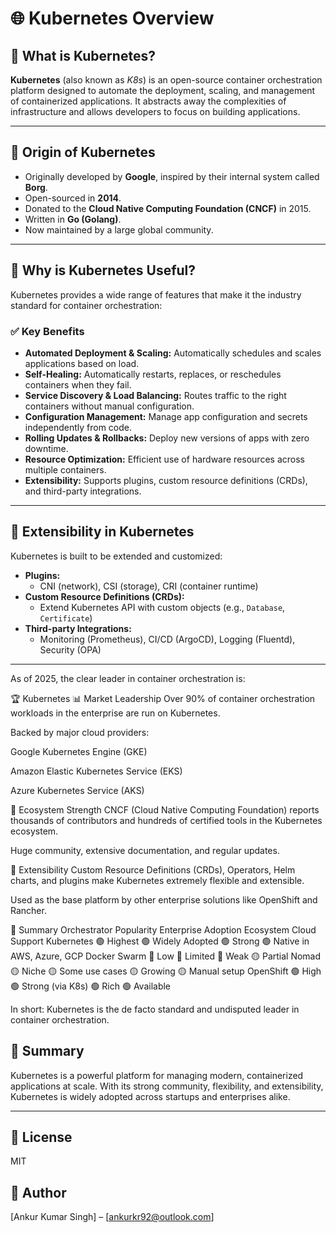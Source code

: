 
# 🌐 Kubernetes Overview

## 📜 What is Kubernetes?

**Kubernetes** (also known as *K8s*) is an open-source container orchestration platform designed to automate the deployment, scaling, and management of containerized applications. It abstracts away the complexities of infrastructure and allows developers to focus on building applications.

---

## 🧬 Origin of Kubernetes

- Originally developed by **Google**, inspired by their internal system called **Borg**.
- Open-sourced in **2014**.
- Donated to the **Cloud Native Computing Foundation (CNCF)** in 2015.
- Written in **Go (Golang)**.
- Now maintained by a large global community.

---

## 🚀 Why is Kubernetes Useful?

Kubernetes provides a wide range of features that make it the industry standard for container orchestration:

### ✅ Key Benefits

- **Automated Deployment & Scaling:** Automatically schedules and scales applications based on load.
- **Self-Healing:** Automatically restarts, replaces, or reschedules containers when they fail.
- **Service Discovery & Load Balancing:** Routes traffic to the right containers without manual configuration.
- **Configuration Management:** Manage app configuration and secrets independently from code.
- **Rolling Updates & Rollbacks:** Deploy new versions of apps with zero downtime.
- **Resource Optimization:** Efficient use of hardware resources across multiple containers.
- **Extensibility:** Supports plugins, custom resource definitions (CRDs), and third-party integrations.

---

## 🔌 Extensibility in Kubernetes

Kubernetes is built to be extended and customized:

- **Plugins:**
  - CNI (network), CSI (storage), CRI (container runtime)
- **Custom Resource Definitions (CRDs):**
  - Extend Kubernetes API with custom objects (e.g., `Database`, `Certificate`)
- **Third-party Integrations:**
  - Monitoring (Prometheus), CI/CD (ArgoCD), Logging (Fluentd), Security (OPA)

---
As of 2025, the clear leader in container orchestration is:

🏆 Kubernetes
📊 Market Leadership
Over 90% of container orchestration workloads in the enterprise are run on Kubernetes.

Backed by major cloud providers:

Google Kubernetes Engine (GKE)

Amazon Elastic Kubernetes Service (EKS)

Azure Kubernetes Service (AKS)

🔗 Ecosystem Strength
CNCF (Cloud Native Computing Foundation) reports thousands of contributors and hundreds of certified tools in the Kubernetes ecosystem.

Huge community, extensive documentation, and regular updates.

🧰 Extensibility
Custom Resource Definitions (CRDs), Operators, Helm charts, and plugins make Kubernetes extremely flexible and extensible.

Used as the base platform by other enterprise solutions like OpenShift and Rancher.

🏁 Summary
Orchestrator	Popularity	Enterprise Adoption	Ecosystem	Cloud Support
Kubernetes	🟢 Highest	🟢 Widely Adopted	🟢 Strong	🟢 Native in AWS, Azure, GCP
Docker Swarm	🔴 Low	🔴 Limited	🔴 Weak	🟡 Partial
Nomad	🟡 Niche	🟡 Some use cases	🟡 Growing	🟡 Manual setup
OpenShift	🟢 High	🟢 Strong (via K8s)	🟢 Rich	🟢 Available

In short: Kubernetes is the de facto standard and undisputed leader in container orchestration.

## 🏁 Summary

Kubernetes is a powerful platform for managing modern, containerized applications at scale. With its strong community, flexibility, and extensibility, Kubernetes is widely adopted across startups and enterprises alike.

---

## 📁 License

MIT

## 🙋 Author

[Ankur Kumar Singh] – [ankurkr92@outlook.com]
